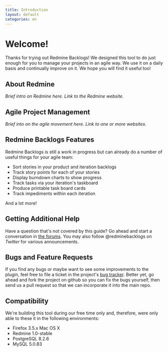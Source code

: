 ```yaml
---
title: Introduction
layout: default
categories: en
---
```

# Welcome!

Thanks for trying out Redmine Backlogs! We designed
this tool to do just enough for you to manage your projects in
an agile way. We use it on a daily basis and continually improve
on it. We hope you will find it useful too!

## About Redmine

_Brief intro on Redmine here. Link to the Redmine website._


## Agile Project Management

_Brief into on the agile movement here. Link to one or more websites._


## Redmine Backlogs Features

Redmine Backlogs is still a work in progress but can already do a
number of useful things for your agile team:

* Sort stories in your product and iteration backlogs
* Track story points for each of your stories
* Display burndown charts to show progress
* Track tasks via your iteration's taskboard
* Produce printable task board cards
* Track impediments within each iteration

And a lot more! 


## Getting Additional Help

Have a question that's not covered by this guide? Go ahead and
start a conversation in [the forums](http://backlogsplugin.morphexchange.com/). You may also follow
@redminebacklogs on *Twitter* for various announcements.


## Bugs and Feature Requests

If you find any bugs or maybe want to see some improvements to the
plugin, feel free to file a ticket in the project's [bug tracker](http://backlogsplugin.morphexchange.com/).
Better yet, go ahead and fork the project on github so you can fix the bugs
yourself, then send us a pull request so that we can incorporate it
into the main repo.


## Compatibility

We're building this tool during our free time only and, therefore, were only
able to these it in the following environments:

* Firefox 3.5.x Mac OS X
* Redmine 1.0-stable
* PostgreSQL 8.2.6
* MySQL 5.0.83
